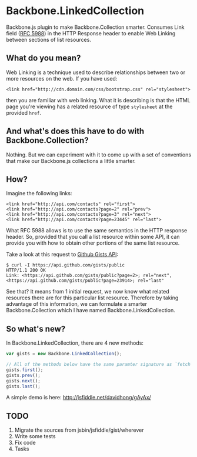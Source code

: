 # Backbone.LinkedCollection

Backbone.js plugin to make Backbone.Collection smarter. Consumes Link field
([RFC 5988](http://tools.ietf.org/html/rfc5988#page-6)) in the HTTP Response
header to enable Web Linking between sections of list resources.

## What do you mean?

Web Linking is a technique used to describe relationships between two or more
resources on the web. If you have used:

	<link href="http://cdn.domain.com/css/bootstrap.css" rel="stylesheet">

then you are familiar with web linking. What it is describing is that the
HTML page you're viewing has a related resource of type `stylesheet` at the
provided `href`.

## And what's does this have to do with Backbone.Collection?

Nothing. But we can experiment with it to come up with a set of conventions
that make our Backbone.js collections a little smarter.

## How?

Imagine the following links:

	<link href="http://api.com/contacts" rel="first">
	<link href="http://api.com/contacts?page=2" rel="prev">
	<link href="http://api.com/contacts?page=3" rel="next">
	<link href="http://api.com/contacts?page=23445" rel="last">

What RFC 5988 allows is to use the same semantics in the HTTP
response header. So, provided that you call a list resource within some API, it
can provide you with how to obtain other portions of the same list resource.

Take a look at this request to [Github Gists API](http://developer.github.com/v3/gists/):

	$ curl -I https://api.github.com/gists/public
	HTTP/1.1 200 OK
	Link: <https://api.github.com/gists/public?page=2>; rel="next", <https://api.github.com/gists/public?page=23914>; rel="last"

See that? It means from 1 initial request, we now know what related resources
there are for this particular list resource. Therefore by taking advantage of
this information, we can formulate a smarter Backbone.Collection which I have
named Backbone.LinkedCollection.

## So what's new?

In Backbone.LinkedCollection, there are 4 new methods:

```javascript
var gists = new Backbone.LinkedCollection();

// All of the methods below have the same paramter signature as `fetch`
gists.first();
gists.prev();
gists.next();
gists.last();
```

A simple demo is here: http://jsfiddle.net/davidhong/gAyAx/

## TODO

1. Migrate the sources from jsbin/jsfiddle/gist/wherever
2. Write some tests
3. Fix code
4. Tasks
